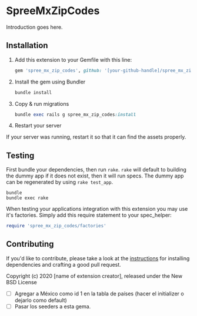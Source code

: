 # SpreeMxZipCodes

Introduction goes here.

## Installation

1. Add this extension to your Gemfile with this line:

    ```ruby
    gem 'spree_mx_zip_codes', github: '[your-github-handle]/spree_mx_zip_codes'
    ```

2. Install the gem using Bundler

    ```ruby
    bundle install
    ```

3. Copy & run migrations

    ```ruby
    bundle exec rails g spree_mx_zip_codes:install
    ```

4. Restart your server

  If your server was running, restart it so that it can find the assets properly.

## Testing

First bundle your dependencies, then run `rake`. `rake` will default to building the dummy app if it does not exist, then it will run specs. The dummy app can be regenerated by using `rake test_app`.

```shell
bundle
bundle exec rake
```

When testing your applications integration with this extension you may use it's factories.
Simply add this require statement to your spec_helper:

```ruby
require 'spree_mx_zip_codes/factories'
```

## Contributing

If you'd like to contribute, please take a look at the
[instructions](CONTRIBUTING.md) for installing dependencies and crafting a good
pull request.

Copyright (c) 2020 [name of extension creator], released under the New BSD License

- [ ] Agregar a México como id 1 en la tabla de países (hacer el initializer o dejarlo como default)
- [ ] Pasar los seeders a esta gema. 